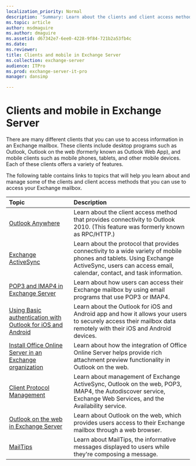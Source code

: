```yaml
---
localization_priority: Normal
description: 'Summary: Learn about the clients and client access methods you can use to access your Exchange Server 2016 or Exchange Server 2019 mailbox, and the topics available to assist you.'
ms.topic: article
author: msdmaguire
ms.author: dmaguire
ms.assetid: d67342e7-6ee0-4228-9f84-721b2a53fb4c
ms.date:
ms.reviewer: 
title: Clients and mobile in Exchange Server
ms.collection: exchange-server
audience: ITPro
ms.prod: exchange-server-it-pro
manager: dansimp

---
```


# Clients and mobile in Exchange Server

There are many different clients that you can use to access information in an Exchange mailbox. These clients include desktop programs such as Outlook, Outlook on the web (formerly known as Outlook Web App), and mobile clients such as mobile phones, tablets, and other mobile devices. Each of these clients offers a variety of features.

The following table contains links to topics that will help you learn about and manage some of the clients and client access methods that you can use to access your Exchange mailbox.

|**Topic**|**Description**|
|:-----|:-----|
|[Outlook Anywhere](https://technet.microsoft.com/library/9026d461-ec6a-4ef5-ba9d-de33030858f3.aspx)|Learn about the client access method that provides connectivity to Outlook 2010. (This feature was formerly known as RPC/HTTP.)|
|[Exchange ActiveSync](exchange-activesync/exchange-activesync.md)|Learn about the protocol that provides connectivity to a wide variety of mobile phones and tablets. Using Exchange ActiveSync, users can access email, calendar, contact, and task information.|
|[POP3 and IMAP4 in Exchange Server](pop3-and-imap4/pop3-and-imap4.md)|Learn about how users can access their Exchange mailbox by using email programs that use POP3 or IMAP4.|
|[Using Basic authentication with Outlook for iOS and Android](outlook-for-ios-and-android/use-basic-auth.md)|Learn about the Outlook for iOS and Android app and how it allows your users to securely access their mailbox data remotely with their iOS and Android devices.|
|[Install Office Online Server in an Exchange organization](../plan-and-deploy/install-office-online-server.md)|Learn about how the integration of Office Online Server helps provide rich attachment preview functionality in Outlook on the web.|
|[Client Protocol Management](https://technet.microsoft.com/library/89ba6d24-d1d3-46d5-a0ae-61f0d4c6df21.aspx)|Learn about management of Exchange ActiveSync, Outlook on the web, POP3, IMAP4, the Autodiscover service, Exchange Web Services, and the Availability service.|
|[Outlook on the web in Exchange Server](outlook-on-the-web/outlook-on-the-web.md)|Learn about Outlook on the web, which provides users access to their Exchange mailbox through a web browser.|
|[MailTips](https://technet.microsoft.com/library/9c989167-cc0c-40a6-82ba-383f573bd2d5.aspx)|Learn about MailTips, the informative messages displayed to users while they're composing a message.|

